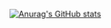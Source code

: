 
[![Anurag's GitHub stats](https://github-readme-stats.vercel.app/api?username=anuraghazra)](https://github.com/LoicDebruille/github-readme-stats)
